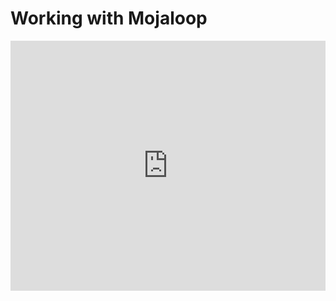 # Working with Mojaloop

<iframe 
  width="100%" 
  height="400px" 
  src="https://www.youtube.com/embed/JsXEcshoToo" 
  title="YouTube video player" 
  frameborder="0" 
  allow="accelerometer; autoplay; clipboard-write; encrypted-media; gyroscope; picture-in-picture" 
  allowfullscreen>
</iframe>